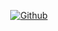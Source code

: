 <p align="center">
<a href="https://github.com/mao2116"><img title="Github" style=for-the-badge&logo=github"></a>
